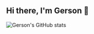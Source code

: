 ## Hi there, I'm Gerson 👋
![Gerson's GitHub stats](https://github-readme-stats.vercel.app/api?username=ed-averi&show_icons=true&theme=radical)
